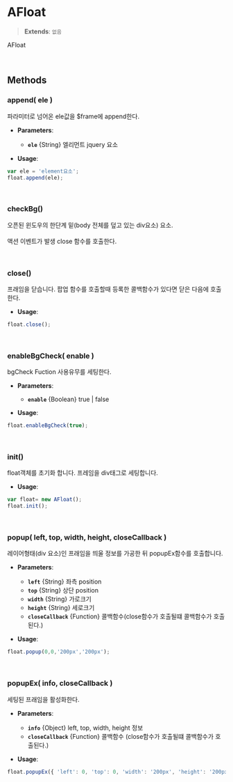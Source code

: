 # AFloat
> **Extends**: `없음`

AFloat

<br/>

## Methods

### append( ele )

파라미터로 넘어온 ele값을 $frame에 append한다.

* **Parameters**: 
	* **`ele`** {String} 엘리먼트 jquery 요소

* **Usage**: 
```js
var ele = 'element요소';
float.append(ele);
```

<br/>

### checkBg()

오픈된 윈도우의 한단계 밑(body 전체를 덮고 있는 div요소) 요소.<br/><br/>액션 이벤트가 발생 close 함수를 호출한다.

<br/>

### close()

프래임을 닫습니다. 팝업 함수를 호출할때 등록한 콜백함수가 있다면 닫은 다음에 호출한다.

* **Usage**: 
```js
float.close();
```

<br/>

### enableBgCheck( enable )

bgCheck Fuction 사용유무를 세팅한다.

* **Parameters**: 
	* **`enable`** {Boolean} true | false

* **Usage**: 
```js
float.enableBgCheck(true);
```

<br/>

### init()

float객체를 초기화 합니다. 프레임을 div태그로 세팅합니다.

* **Usage**: 
```js
var float= new AFloat();
float.init();
```

<br/>

### popup( left, top, width, height, closeCallback )

레이어형태(div 요소)인 프래임을 띄울 정보를 가공한 뒤 popupEx함수를 호출합니다.

* **Parameters**: 
	* **`left`** {String} 좌측 position
	* **`top`** {String} 상단 position
	* **`width`** {String} 가로크기
	* **`height`** {String} 세로크기
	* **`closeCallback`** {Function} 콜백함수(close함수가 호출될떄 콜백함수가 호출된다.)

* **Usage**: 
```js
float.popup(0,0,'200px','200px');
```

<br/>

### popupEx( info, closeCallback )

세팅된 프래임을 활성화한다.

* **Parameters**: 
	* **`info`** {Object} left, top, width, height 정보
	* **`closeCallback`** {Function} 콜백함수 (close함수가 호출될떄 콜백함수가 호출된다.)

* **Usage**: 
```js
float.popupEx({ 'left': 0, 'top': 0, 'width': '200px', 'height': '200px' }, callbackFunction);
```

<br/>
<br/>
